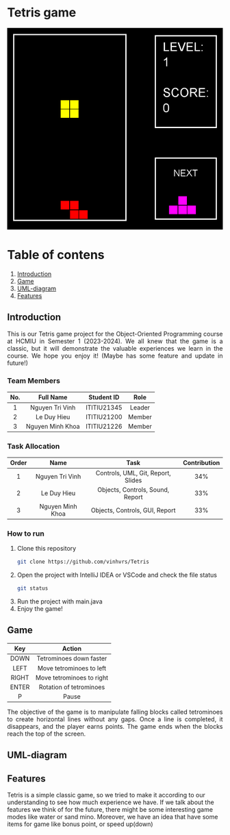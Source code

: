 # Tetris game

<!--suppress ALL -->
<div align="center">
<img src="Tetris/src/screenshot.png" alt="">
</div>

# Table of contens
1. [Introduction](#Introduction)
2. [Game](#Game)
3. [UML-diagram](#UML-diagram)
4. [Features](#Features)

## Introduction <a name="Introduction"></a>

<div style = "text-align: justify">
This is our Tetris game project for the Object-Oriented Programming course at HCMIU in Semester 1 (2023-2024). We all knew that the game is a classic, but it will demonstrate the valuable experiences we learn in the course. We hope you enjoy it!
(Maybe has some feature and update in future!)
</div>

### Team Members

| No.   |         Full Name     | Student ID  |    Role    |
|:-----:|:---------------------:|:-----------:|:----------:|
|   1   |   Nguyen Tri Vinh     | ITITIU21345 |   Leader   |
|   2   |   Le Duy Hieu         | ITITIU21200 |   Member   |
|   3   |   Nguyen Minh Khoa    | ITITIU21226 |   Member   |

### Task Allocation

| Order |         Name          |                      Task                      | Contribution |
|:-----:|:---------------------:|:----------------------------------------------:|:------------:|
|   1   |   Nguyen Tri Vinh     |        Controls, UML, Git, Report, Slides      |      34%     |
|   2   |   Le Duy Hieu         |        Objects, Controls, Sound, Report        |      33%     |
|   3   |   Nguyen Minh Khoa    |         Objects, Controls, GUI, Report         |      33%     |

### How to run

1. Clone this repository
    ```sh
    git clone https://github.com/vinhvrs/Tetris
    ```
2. Open the project with IntelliJ IDEA or VSCode and check the file status
    ```sh
    git status
    ```
3. Run the project with main.java
4. Enjoy the game!

## Game <a name="Game"></a>

|  Key  |          Action          |
|:-----:|:------------------------:|
| DOWN  | Tetrominoes down faster  |
| LEFT  | Move tetrominoes to left |
| RIGHT | Move tetrominoes to right|
| ENTER | Rotation of tetrominoes  |
|   P   |          Pause           |

<div style = "text-align: justify">
The objective of the game is to manipulate falling blocks called tetrominoes to create horizontal lines without any gaps.
Once a line is completed, it disappears, and the player earns points. The game ends when the blocks reach the top of the screen.
</div>

## UML-diagram <a name="UML-diagram"></a>

## Features <a name="Features"></a>
Tetris is a simple classic game, so we tried to make it according to our understanding to see how much experience we have.
If we talk about the features we think of for the future, there might be some interesting game modes like water or sand mino.
Moreover, we have an idea that have some items for game like bonus point, or speed up(down)



